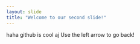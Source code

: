 ```yaml
---
layout: slide
title: "Welcome to our second slide!"
---
```

haha github is cool aj
Use the left arrow to go back!
